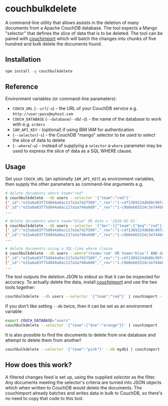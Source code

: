 # couchbulkdelete

A command-line utility that allows assists in the deletion of many documents from a Apache CouchDB database. The tool expects a Mango "selector" that defines the slice of data that is to be deleted. The tool can be paired with [couchimport](www.npmjs.com/package/couchimport) which will batch the changes into chunks of five hundred and bulk delete the documents found.

## Installation

```sh
npm install -g couchbulkdelete
```

## Reference

Environment variables (or command-line parameters):

- `COUCH_URL` (`--url`/`-u`) - the URL of your CouchDB service e.g. `http://user:pass@myhost.com`
- `COUCH_DATABASE` (`--database`/`--db`/`-d`) - the name of the database to work with e.g. `orders`
- `IAM_API_KEY` - (optional) if using IBM IAM for authentication
- (`--selector`/`-s`) - the CouchDB "mango" selector to be used to select the slice of data to delete
- (`--where`/`-w`) - instead of supplying a `selector` a `where` parameter may be used to express the slice of data as a SQL WHERE clause.

## Usage

Set your `COUCH_URL` (an optionally `IAM_API_KEY`) as environment variables, then supply the other parameters as command-line arguments e.g.

```sh
# delete documents where team="red"
$ couchbulkdelete --db users --selector '{"team":"red"}'
{"_id":"e15a6a03f75d844a0ac117a3a742f589","_rev":"1-c4f1369224db88c99fa8020c2f177477","_deleted":true}
{"_id":"e15a6a03f75d844a0ac117a3a748a0d0","_rev":"1-c9b0eb03324c3e744b0068e04f36fb52","_deleted":true}
...

# delete documents where team="blue" OR date > '2020-02-01'
$ couchbulkdelete --db users --selector '{"$or":[{"team":{"$eq":"red"}},{"date": {"$gte": "2020-02-01"}}]}'
{"_id":"e15a6a03f75d844a0ac117a3a742f589","_rev":"1-c4f1369224db88c99fa8020c2f177477","_deleted":true}
{"_id":"e15a6a03f75d844a0ac117a3a748a0d0","_rev":"1-c9b0eb03324c3e744b0068e04f36fb52","_deleted":true}
...

# delete documents using a SQL-like where clause
$ couchbulkdelete --db users --where"(team='red' OR team='blue') AND date>'2020-02-01'"
{"_id":"e15a6a03f75d844a0ac117a3a742f589","_rev":"1-c4f1369224db88c99fa8020c2f177477","_deleted":true}
{"_id":"e15a6a03f75d844a0ac117a3a748a0d0","_rev":"1-c9b0eb03324c3e744b0068e04f36fb52","_deleted":true}
...
```

The tool outputs the deletion JSON to stdout so that it can be inspected for accuracy. To actually delete the data, install [couchimport](www.npmjs.com/package/couchimport) and use the two tools together:

```sh
couchbulkdelete --db users --selector '{"team":"red"}' | couchimport --db users
```

If you don't like setting `--db` twice, then it can be set as an environment variable:

```sh
export COUCH_DATABASE="users"
couchbulkdelete --selector '{"team":{"$ne":"orange"}}' | couchimport
```

It is also possible to find the documents to delete from one database and attempt to delete them from another!

```sh
couchbulkdelete --selector '{"team":"pink"}' --db mydb1 | couchimport --db mydb2
```

## How does this work?

A filtered changes feed is set up, using the supplied _selector_ as the filter. Any documents meeting the selector's criteria are turned into JSON objects which when written to CouchDB would delete the documents. The couchimport already batches and writes data in bulk to CouchDB, so there's no need to copy that code to this tool.
